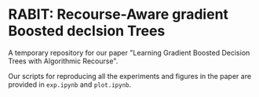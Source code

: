 # RABIT: Recourse-Aware gradient Boosted decIsion Trees

A temporary repository for our paper "Learning Gradient Boosted Decision Trees with Algorithmic Recourse". 

Our scripts for reproducing all the experiments and figures in the paper are provided in `exp.ipynb` and `plot.ipynb`.

